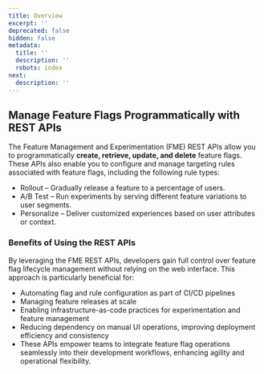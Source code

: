 ```yaml
---
title: Overview
excerpt: ''
deprecated: false
hidden: false
metadata:
  title: ''
  description: ''
  robots: index
next:
  description: ''
---
```

## Manage Feature Flags Programmatically with REST APIs

The Feature Management and Experimentation (FME) REST APIs allow you to programmatically **create, retrieve, update, and delete** feature flags. These APIs also enable you to configure and manage targeting rules associated with feature flags, including the following rule types:

* Rollout – Gradually release a feature to a percentage of users.
* A/B Test – Run experiments by serving different feature variations to user segments.
* Personalize – Deliver customized experiences based on user attributes or context.

### Benefits of Using the REST APIs

By leveraging the FME REST APIs, developers gain full control over feature flag lifecycle management without relying on the web interface. This approach is particularly beneficial for:

* Automating flag and rule configuration as part of CI/CD pipelines
* Managing feature releases at scale
* Enabling infrastructure-as-code practices for experimentation and feature management
* Reducing dependency on manual UI operations, improving deployment efficiency and consistency
* These APIs empower teams to integrate feature flag operations seamlessly into their development workflows, enhancing agility and operational flexibility.
